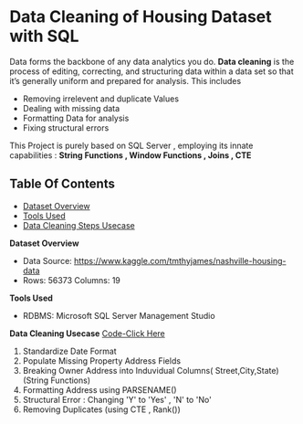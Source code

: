 # Data Cleaning of Housing Dataset with SQL

  Data forms the backbone of any data analytics you do. **Data cleaning** is the process of editing, correcting, and structuring data within a data set so that it’s generally       uniform and prepared for analysis. 
  This includes
  - Removing irrelevent and duplicate Values
  - Dealing with missing data
  - Formatting Data for analysis
  - Fixing structural errors
  
 This Project is purely based on SQL Server , employing its innate capabilities : **String Functions , Window Functions , Joins , CTE**
  
 
 ## Table Of Contents
 - [Dataset Overview](#dataset-overview "Dataset Overview")
 - [Tools Used](#tools-used "Tools USed")
 - [Data Cleaning Steps Usecase](#data-cleaning-usecase "Data Cleaning Steps Usecase")


**Dataset Overview**
- Data Source: https://www.kaggle.com/tmthyjames/nashville-housing-data
- Rows: 56373 Columns: 19

**Tools Used**
- RDBMS: Microsoft SQL Server Management Studio

**Data Cleaning Usecase**  [Code-Click Here](https://github.com/grajie/Data-Cleaning--Using-SQL/blob/main/HousingData_DataCleaning.sql)
1. Standardize Date Format
2. Populate Missing Property Address Fields
3. Breaking Owner Address into Induvidual Columns( Street,City,State) (String Functions)
4. Formatting Address using PARSENAME()
5. Structural Error : Changing 'Y' to 'Yes' , 'N' to 'No'
6. Removing Duplicates (using CTE , Rank())

